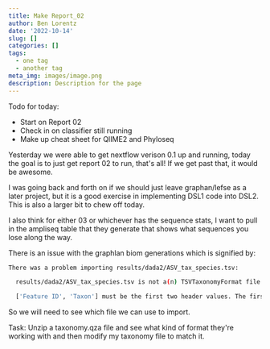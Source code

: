 ```yaml
---
title: Make Report_02
author: Ben Lorentz
date: '2022-10-14'
slug: []
categories: []
tags:
  - one tag
  - another tag
meta_img: images/image.png
description: Description for the page
---
```


Todo for today:

- Start on Report 02
- Check in on classifier still running
- Make up cheat sheet for QIIME2 and Phyloseq

Yesterday we were able to get nextflow verison 0.1 up and running, today the goal is to just get report 02 to run, that's all! If we get past that, it would be awesome.

I was going back and forth on if we should just leave graphan/lefse as a later project, but it is a good exercise in implementing DSL1 code into DSL2. This is also a larger bit to chew off today. 

I also think for either 03 or whichever has the sequence stats, I want to pull in the ampliseq table that they generate that shows what sequences you lose along the way. 

There is an issue with the graphlan biom generations which is signified by:
```bash
There was a problem importing results/dada2/ASV_tax_species.tsv:

  results/dada2/ASV_tax_species.tsv is not a(n) TSVTaxonomyFormat file:

  ['Feature ID', 'Taxon'] must be the first two header values. The first two header values provided are: ['ASV_ID', 'Domain'] (on line 1).
```

So we will need to see which file we can use to import. 

Task: Unzip a taxonomy.qza file and see what kind of format they're working with and then modify my taxonomy file to match it. 